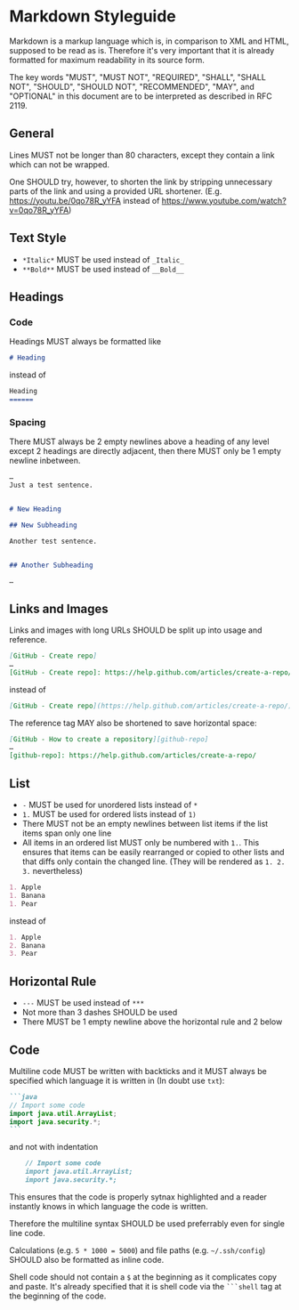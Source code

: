 # Markdown Styleguide

Markdown is a markup language which is, in comparison to XML and HTML,
supposed to be read as is.
Therefore it's very important that it is already formatted
for maximum readability in its source form.

The key words "MUST", "MUST NOT", "REQUIRED", "SHALL", "SHALL NOT",
"SHOULD", "SHOULD NOT", "RECOMMENDED", "MAY", and "OPTIONAL" in this document
are to be interpreted as described in RFC 2119.


## General

Lines MUST not be longer than 80 characters,
except they contain a link which can not be wrapped.

One SHOULD try, however, to shorten the link by stripping unnecessary parts
of the link and using a provided URL shortener.
(E.g. https://youtu.be/0qo78R_yYFA instead of
https://www.youtube.com/watch?v=0qo78R_yYFA)


## Text Style

- `*Italic*` MUST be used instead of `_Italic_`
- `**Bold**` MUST be used instead of `__Bold__`


## Headings

### Code

Headings MUST always be formatted like

```md
# Heading
```

instead of

```md
Heading
======
```


### Spacing

There MUST always be 2 empty newlines above a heading of any level
except 2 headings are directly adjacent,
then there MUST only be 1 empty newline inbetween.

```md
…
Just a test sentence.


# New Heading

## New Subheading

Another test sentence.


## Another Subheading

…
```


## Links and Images

Links and images with long URLs SHOULD be split up into usage and reference.

```md
[GitHub - Create repo]
…
[GitHub - Create repo]: https://help.github.com/articles/create-a-repo/
```

instead of

```md
[GitHub - Create repo](https://help.github.com/articles/create-a-repo/)
```

The reference tag MAY also be shortened to save horizontal space:

```md
[GitHub - How to create a repository][github-repo]
…
[github-repo]: https://help.github.com/articles/create-a-repo/
```


## List

- `-` MUST be used for unordered lists instead of `*`
- `1.` MUST be used for ordered lists instead of `1)`
- There MUST not be an empty newlines between list items
  if the list items span only one line
- All items in an ordered list MUST only be numbered with `1.`.
  This ensures that items can be easily rearranged or copied to other lists
  and that diffs only contain the changed line.
  (They will be rendered as `1. 2. 3.` nevertheless)

```md
1. Apple
1. Banana
1. Pear
```

instead of

```md
1. Apple
2. Banana
3. Pear
```


## Horizontal Rule

- `---` MUST be used instead of `***`
- Not more than 3 dashes SHOULD be used
- There MUST be 1 empty newline above the horizontal rule and 2 below


## Code

Multiline code MUST be written with backticks and it MUST always
be specified which language it is written in (In doubt use `txt`):

````md
```java
// Import some code
import java.util.ArrayList;
import java.security.*;
```
````

and not with indentation

```md
    // Import some code
    import java.util.ArrayList;
    import java.security.*;
```

This ensures that the code is properly sytnax highlighted and a reader
instantly knows in which language the code is written.

Therefore the multiline syntax SHOULD be used preferrably
even for single line code.

Calculations (e.g. `5 * 1000 = 5000`) and file paths (e.g. `~/.ssh/config`)
SHOULD also be formatted as inline code.

Shell code should not contain a `$` at the beginning
as it complicates copy and paste.
It's already specified that it is shell code via the `` ```shell `` tag
at the beginning of the code.
